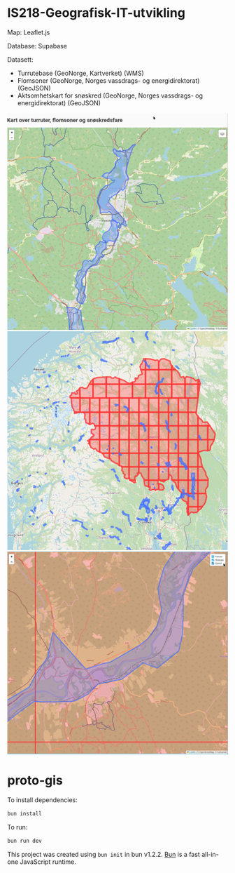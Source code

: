 # IS218-Geografisk-IT-utvikling

Map: Leaflet.js

Database: Supabase

Datasett:
- Turrutebase (GeoNorge, Kartverket) (WMS)
- Flomsoner (GeoNorge, Norges vassdrags- og energidirektorat) (GeoJSON)
- Aktsomhetskart for snøskred (GeoNorge, Norges vassdrags- og energidirektorat) (GeoJSON)

![alt text](image.png)
![alt text](image-1.png)
![alt text](image-2.png)

# proto-gis

To install dependencies:

```bash
bun install
```

To run:

```bash
bun run dev
```

This project was created using `bun init` in bun v1.2.2. [Bun](https://bun.sh) is a fast all-in-one JavaScript runtime.
